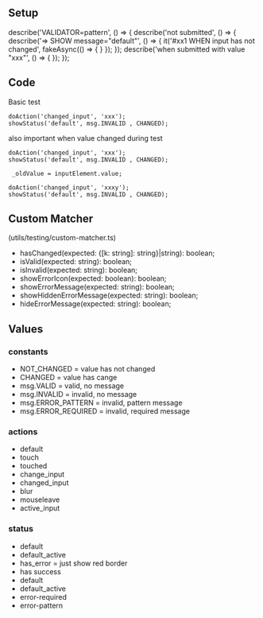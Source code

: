 
## Setup
describe('VALIDATOR=pattern', () => {
    describe('not submitted', () => {
        describe('=> SHOW message="default"', () => {
            it('#xx1 WHEN input has not changed', fakeAsync(() => {
            }
        });
    });
    describe('when submitted with value "xxx"', () => {
    });
});
## Code

Basic test
```
doAction('changed_input', 'xxx');
showStatus('default', msg.INVALID , CHANGED);
```

also important when value changed during test
```
doAction('changed_input', 'xxx');
showStatus('default', msg.INVALID , CHANGED);

 _oldValue = inputElement.value;

doAction('changed_input', 'xxxy');
showStatus('default', msg.INVALID , CHANGED);
```

## Custom Matcher
(utils/testing/custom-matcher.ts)

* hasChanged(expected: {[k: string]: string}|string): boolean;
* isValid(expected: string): boolean;
* isInvalid(expected: string): boolean;
* showErrorIcon(expected: boolean): boolean;
* showErrorMessage(expected: string): boolean;
* showHiddenErrorMessage(expected: string): boolean;
* hideErrorMessage(expected: string): boolean;

## Values

### constants

* NOT_CHANGED = value has not changed
* CHANGED = value has cange
* msg.VALID = valid, no message
* msg.INVALID = invalid, no message
* msg.ERROR_PATTERN = invalid, pattern message
* msg.ERROR_REQUIRED = invalid, required message

### actions

* default
* touch
* touched
* change_input
* changed_input
* blur
* mouseleave
* active_input

### status
* default
* default_active
* has_error = just show red border
* has success
* default
* default_active
* error-required
* error-pattern
